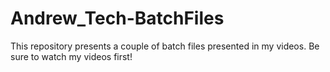 # Andrew_Tech-BatchFiles
This repository presents a couple of batch files presented in my videos. Be sure to watch my videos first!
